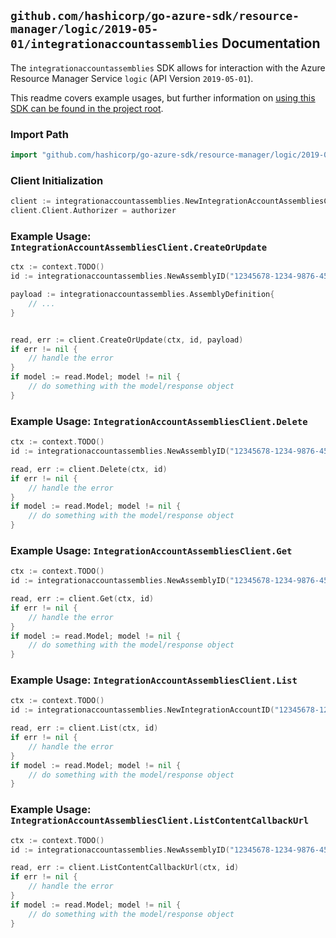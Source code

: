 
## `github.com/hashicorp/go-azure-sdk/resource-manager/logic/2019-05-01/integrationaccountassemblies` Documentation

The `integrationaccountassemblies` SDK allows for interaction with the Azure Resource Manager Service `logic` (API Version `2019-05-01`).

This readme covers example usages, but further information on [using this SDK can be found in the project root](https://github.com/hashicorp/go-azure-sdk/tree/main/docs).

### Import Path

```go
import "github.com/hashicorp/go-azure-sdk/resource-manager/logic/2019-05-01/integrationaccountassemblies"
```


### Client Initialization

```go
client := integrationaccountassemblies.NewIntegrationAccountAssembliesClientWithBaseURI("https://management.azure.com")
client.Client.Authorizer = authorizer
```


### Example Usage: `IntegrationAccountAssembliesClient.CreateOrUpdate`

```go
ctx := context.TODO()
id := integrationaccountassemblies.NewAssemblyID("12345678-1234-9876-4563-123456789012", "example-resource-group", "integrationAccountValue", "assemblyValue")

payload := integrationaccountassemblies.AssemblyDefinition{
	// ...
}


read, err := client.CreateOrUpdate(ctx, id, payload)
if err != nil {
	// handle the error
}
if model := read.Model; model != nil {
	// do something with the model/response object
}
```


### Example Usage: `IntegrationAccountAssembliesClient.Delete`

```go
ctx := context.TODO()
id := integrationaccountassemblies.NewAssemblyID("12345678-1234-9876-4563-123456789012", "example-resource-group", "integrationAccountValue", "assemblyValue")

read, err := client.Delete(ctx, id)
if err != nil {
	// handle the error
}
if model := read.Model; model != nil {
	// do something with the model/response object
}
```


### Example Usage: `IntegrationAccountAssembliesClient.Get`

```go
ctx := context.TODO()
id := integrationaccountassemblies.NewAssemblyID("12345678-1234-9876-4563-123456789012", "example-resource-group", "integrationAccountValue", "assemblyValue")

read, err := client.Get(ctx, id)
if err != nil {
	// handle the error
}
if model := read.Model; model != nil {
	// do something with the model/response object
}
```


### Example Usage: `IntegrationAccountAssembliesClient.List`

```go
ctx := context.TODO()
id := integrationaccountassemblies.NewIntegrationAccountID("12345678-1234-9876-4563-123456789012", "example-resource-group", "integrationAccountValue")

read, err := client.List(ctx, id)
if err != nil {
	// handle the error
}
if model := read.Model; model != nil {
	// do something with the model/response object
}
```


### Example Usage: `IntegrationAccountAssembliesClient.ListContentCallbackUrl`

```go
ctx := context.TODO()
id := integrationaccountassemblies.NewAssemblyID("12345678-1234-9876-4563-123456789012", "example-resource-group", "integrationAccountValue", "assemblyValue")

read, err := client.ListContentCallbackUrl(ctx, id)
if err != nil {
	// handle the error
}
if model := read.Model; model != nil {
	// do something with the model/response object
}
```
